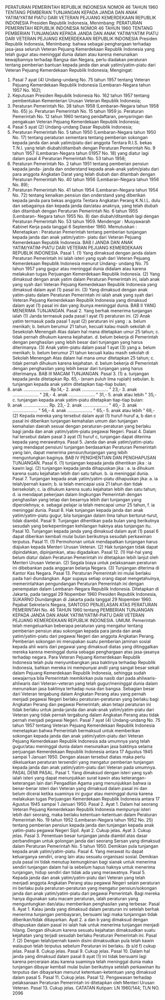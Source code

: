 PERATURAN PEMERINTAH REPUBLIK INDONESIA NOMOR 46 TAHUN 1960 TENTANG PEMBERIAN TUNJANGAN KEPADA JANDA DAN ANAK YATIM/YATIM PIATU DARI VETERAN PEJUANG KEMERDEKAAN REPUBLIK INDONESIA Presiden Republik Indonesia, Menimbang: PERATURAN PEMERINTAH REPUBLIK INDONESIA NOMOR 46 TAHUN 1960 TENTANG PEMBERIAN TUNJANGAN KEPADA JANDA DAN ANAK YATIM/YATIM PIATU DARI VETERAN PEJUANG KEMERDEKAAN REPUBLIK INDONESIA Presiden Republik Indonesia, Menimbang: bahwa sebagai penghargaan terhadap jasa-jasa seluruh Veteran Pejuang Kemerdekaan Republik Indonesia yang telah gugur atau meninggal dunia dalam atau karena menunaikan kewajibannya terhadap Bangsa dan Negara, perlu diadakan peraturan tentang pemberian bantuan kepada janda dan anak yatim/yatim-piatu dari Veteran Pejuang Kemerdekaan Republik Indonesia;
Mengingat:

1. Pasal 7 ayat (4) Undang-undang No. 75 tahun 1957 tentang Veteran Pejuang Kemerdekaan Republik Indonesia (Lembaran-Negara tahun 1957 No. 162);
2. Keputusan Presiden Republik Indonesia No. 162 tahun 1957 tentang pembentukan Kementerian Urusan Veteran Republik Indonesia;
3. Peraturan Pemerintah No. 38 tahun 1958 (Lembaran-Negara tahun 1958 No. 65) jo. Peraturan Pemerintah No. 15 tahun 1959 jo. Peraturan Pemerintah No. 12 tahun 1960 tentang pendaftaran, penyaringan dan pengakuan Veteran Pejuang Kemerdekaan Republik Indonesia;
4. Pasal 5 ayat (2) Undang-undang Dasar Republik Indonesia;
5. Peraturan Pemerintah No. 5 tahun 1950 (Lembaran-Negara tahun 1950 No. 17) tentang peraturan sementara tentang pemberian sokongan kepada janda dan anak yatim/piatu dari anggota Tentara R.I.S. bekas T.N.I. yang telah diubah/ditambah dengan Peraturan Pemerintah No. 9 tahun 1957 (Lembaran-Negara tahun 01957 No. 18) yang diatur lagi dalam pasal 4 Peraturan Pemerintah No. 53 tahun 1958;
6. Peraturan Pemerintah No. 2 tahun 1951 tentang pemberian pensiun kepada janda- janda dan onderstand kepada anak-anak yatim/piatu dari para anggota Angkatan Darat yang telah diubah dan ditambah dengan Peraturan Pemerintah No. 40 tahun 1956 (Lembaran-Negara tahun 1956 No. 89);
7. Peraturan Pemerintah No. 41 tahun 1954 (Lembaran-Negara tahun 1954 No. 72) tentang kenaikan pensiun dan onderstand yang diberikan kepada janda para bekas anggota Tentara Angkatan Perang K.N.I.L. dulu dan sebagainya dan kepada janda dan/atau anaknya, yang telah diubah dan ditambah dengan Peraturan Pemerintah No. 6 tahun 1955 (Lembaran- Negara tahun 1955 No. 8) dan diubah/ditambah lagi dengan Peraturan Pemerintah No. 53 tahun 1959. Mendengar : Musyawarah Kabinet Kerja pada tanggal 6 September 1960. Memutuskan : Menetapkan : Peraturan Pemerintah tentang pemberian tunjangan kepada janda dan anak yatim/yatim- piatu dari Veteran Pejuang Kemerdekaan Republik Indonesia. BAB I JANDA DAN ANAK YATIM/YATIM-PIATU DARI VETERAN PEJUANG KEMERDEKAAN REPUBLIK INDONESIA. Pasal 1. (1) Yang dimaksud dengan janda dalam Peraturan Pemerintah ini ialah isteri yang syah dari Veteran Pejuang Kemerdekaan Republik Indonesia menurut Undang- undang No. 75 tahun 1957 yang gugur atau meninggal dunia didalam atau karena melakukan tugas Perjuangan Kemerdekaan Republik Indonesia. (2) Yang dimaksud dengan anak yatim dalam Peraturan Pemerintah ini, ialah anak yang syah dari Veteran Pejuang Kemerdekaan Republik Indonesia yang dimaksud dalam ayat (1) pasal ini. (3) Yang dimaksud dengan anak yatim-piatu dalam Peraturan Pemerintah ini ialah anak yang syah dari Veteran Pejuang Kemerdekaan Republik Indonesia yang dimaksud dalam ayat (1) pasal ini dan yang ibunya meninggal dunia. BAB II YANG MENERIMA TUNJANGAN. Pasal 2. Yang berhak menerima tunjangan ialah (1) Janda termasuk pada pasal I ayat (1) peraturan ini. (2) Anak yatim termasuk pada pasal 1 ayat (2) peraturan ini yang :
a. belum menikah;
b. belum berumur 21 tahun, kecuali kalau masih sekolah di Sesekolah Menengah Atas dalam hal mana ditetapkan umur 25 tahun;
c. tidak pernah dihukum karena kejahatan. d. belum bekerja di Pemerintah dengan penghasilan yang lebih besar dari tunjangan yang harus diterimanya. (3) Anak yatim-piatu dalam pasal 1 ayat (3) yang a. belum menikah;
b. belum berumur 21 tahun kecuali kalau masih sekolah di Sekolah Menengah Atas dalam hal mana umur ditetapkan 25 tahun;
c. tidak pernah dihukum karena kejahatan. d. belum bekerja di Pemerintah dengan penghasilan yang lebih besar dari tunjangan yang harus diterimanya. BAB III MACAM TUNJANGAN. Pasal 3.
(1) a. tunjangan kepada janda ditetapkan Rp. 65,- (enam puluh lima rupiah) sebulan. b. tunjangan kepada anak yatim ditetapkan tiap-tiap bulan;
1. anak ..................... Rp.14,- 2. anak ..................... " 23,- 3. anak ..................... " 28,- 4. anak ..................... " 31,- 5. anak atau lebih " 35,- c. tunjangan kepada anak yatim-piatu ditetapkan tiap-tiap bulan:
1. anak .................... Rp. 23,- 2. anak .................... " 40,- 3. anak .................... " 56,- 4. anak .................... " 65,- 5. anak atau lebih " 68,- (2) Kepada mereka yang tersebut dalam ayat (1) huruf-huruf a, b dan c pasal ini diberikan tunjangan kemahalan umum dan tunjangan kemahalan daerah sesuai dengan peraturan-peraturan yang berlaku bagi janda dan anak yatim/yatim-piatu pegawai Negeri. Pasal 4. Dalam hal tersebut dalam pasal 3 ayat (1) huruf c, tunjangan dapat diterima kepada yang merawatnya. Pasal 5. Janda dan anak yatim/yatim-piatu yang mendapat pensiun/ tunjangan berdasarkan Peraturan Pemerintah yang lain, dapat menerima pensiun/tunjangan yang lebih menguntungkan baginya. BAB IV PENGHENTIAN DAN PENGHAPUSAN TUNJANGAN. Pasal 6. (1) tunjangan kepada janda dihentikan jika : ia kawin lagi. (2) tunjangan kepada janda dihapuskan jika :
a. ia dihukum karena suatu kejahatan lebih dari satu tahun. b. ia meninggal dunia. Pasal 7. Tunjangan kepada anak yatim/yatim-piatu dihapuskan jika:
a. ia telah/pernah kawin;
b. ia telah mencapai usia 21 tahun dan tidak bersekolah;
c. ia dihukum karena suatu kejahatan lebih dan satu tahun;
d. ia mendapat pekerjaan dalam lingkungan Pemerintah dengan penghasilan yang tetap dan besarnya lebih dari tunjangan yang diperolehnya;
e. sebagai pelajar ia telah mencapai umur 25 tahun, f. ia meninggal dunia. Pasal 8. Hak tunjangan kepada janda dan anak yatim/yatim-piatu gugur, bila tunjangan dalam lima tahun berturut-turut, tidak diambil. Pasal 9. Tunjangan dihentikan pada bulan yang berikutnya sesudah yang berkepentingan kehilangan haknya atas tunjangan itu. Pasal 10. Tunjangan kepada janda yang dimaksud dalam ayat (1) pasal 6 dapat diberikan kembali mulai bulan berikutnya sesudah perkawinan terputus. Pasal 11. (1) Permohonan untuk mendapatkan tunjangan harus diajukan kepada Menteri Urusan Veteran. (2) Hak tunjangan tidak dapat dipindahkan, dipinjamkan, atau digadaikan. Pasal 12. (1) Hal-hal yang belum diatur dalam Peraturan Pemerintah ini ditetapkan lebih lanjut oleh Menteri Urusan Veteran. (2) Segala biaya untuk pelaksanaan peraturan ini dibebankan pada anggaran belanja Negara. (3) Tunjangan diterima di Kantor Kas Negara. Pasal 13. Peraturan Pemerintah ini mulai berlaku pada hari diundangkan. Agar supaya setiap orang dapat mengetahuinya, memerintahkan pengundangan Peraturan Pemerintah ini dengan penempatan dalam Lembaran-Negara Republik Indonesia. Ditetapkan di Jakarta, pada tanggal 29 Nopember 1960 Presiden Republik Indonesia, SUKARNO Diundangkan di Jakarta pada tanggal 29 Nopember 1960. Pejabat Sekretaris Negara, SANTOSO PENJELASAN ATAS PERATURAN PEMERINTAH No. 46 TAHUN 1960 tentang PEMBERIAN TUNJANGAN KEPADA JANDA DAN ANAK YATIM/YATIM-PIATU DARI VETERAN PEJUANG KEMERDEKAAN REPUBLIK INDONESIA. UMUM. Pemerintah telah mengeluarkan beberapa peraturan yang mengatur tentang pemberian pensiun atau sokongan kepada para janda dan anak yatim/yatim-piatu dari pegawai Negeri dan anggota Angkatan Perang. Pemberian sokongan ini merupakan suatu pemberian jaminan sosial kepada ahli waris dari pegawai yang dimaksud diatas yang ditinggalkan mereka karena meninggal dunia sebagai penghargaan atas jasa-jasanya terhadap negara. Para Veteran Pejuang Kemerdekaan Republik Indonesia telah pula menyumbangkan jasa baktinya terhadap Republik Indonesia, bahkan mereka ini mempunyai andil yang sangat besar sekali dalam Pejuang Kemerdekaan Republik Indonesia, sehingga sudah sewajarnya bila Pemerintah memikirkan pula nasib dari pada ahliwaris-ahliwaris dari Veteran-veteran yang telah gugur/meninggal dunia dalam menunaikan jasa baktinya terhadap nusa dan bangsa. Sebagian besar dari Veteran tergabung dalam Angkatan Perang atau yang pernah menjadi pegawai Negeri berlaku peraturan-peraturan yang berlaku bagi Angkatan Perang dan pegawai Pemerintah; akan tetapi peraturan ini tidak berlaku untuk janda-janda dan anak-anak yatim/yatim-piatu dari Veteran yang tidak pernah tergabung dalam Angkatan Perang atau tidak pernah menjadi pegawai Negeri. Pasal 7 ayat (4) Undang-undang No. 75 tahun 1957 tentang Veteran Pejuang Kemerdekaan Republik Indonesia menetapkan bahwa Pemerintah bermaksud untuk memberikan sokongan kepada janda dan anak yatim/yatim-piatu dari Veteran Pejuang Kemerdekaan Republik Indonesia ada umumnya yang telah gugur/atau meninggal dunia dalam menunaikan jasa baktinya selama perjuangan Kemerdekaan Republik Indonesia antara 17 Agustus 1945 sampai 1 Januari 1950. Dengan alasan tersebut diatas maka perlu dikeluarkan peraturan tersendiri yang mengatur pemberian tunjangan kepada janda dan anak yatim/yatim-piatu dari Veteran pada umumnya. PASAL DEMI PASAL. Pasal 1. Yang dimaksud dengan isteri yang syah ialah isteri yang dapat menunjukkan surat kawin atau keterangan-keterangan lain dari Pengadilan Agama yang menunjukkan bahwa ia benar-benar isteri dari Veteran yang dimaksud dalam pasal ini dan belum dicerai ketika suaminya ini gugur atau meninggal dunia karena melakukan tugas Perjuangan Kemerdekaan Republik Indonesia antara 17 Agustus 1945 sampai 1 Januari 1950. Pasal 2. Ayat 1. Dalam hal seorang Veteran Pejuang Kemerdekaan Republik Indonesia mempunyai isteri lebih dari seorang, maka berlaku ketentuan-ketentuan dalam Peraturan Pemerintah No. 19 tahun 1952 (Lembaran-Negara tahun 1952 No. 25) tentang pemberian pensiun kepada janda dan tunjangan kepada anak yatim-piatu pegawai Negeri Sipil. Ayat 2. Cukup jelas. Ayat 3. Cukup jelas. Pasal 3. Penentuan besar tunjangan janda diambil atas dasar perbandingan untuk golongan janda dari seorang Sersan yang dimaksud dalam Peraturan Pemerintah No. 5 tahun 1950. Demikian pula tunjangan kepada anak yatim/yatim-piatu. Pasal 4. Yang merawat itu dapat keluarganya sendiri, orang lain atau sesuatu organisasi sosial. Demikian pula pasal ini tidak menutup kemungkinan bagi sianak untuk menerima sendiri tunjangan dalam hal ia sebelum hapus haknya untuk menerima tunjangan, hidup sendiri dan tidak ada yang merawatnya. Pasal 5. Kepada janda dan anak yatim/yatim-piatu dari Veteran yang telah menjadi anggota Angkatan Perang atau pegawai Negeri selain peraturan ini berlaku pula peraturan-peraturan yang mengatur pensiun/sokongan janda dan anak yatim/yatim-piatu dari pegawai Pemerintah. Bagi mereka hanya digunakan satu macam peraturan, ialah peraturan yang menguntungkan dan/atau memberikan penghasilan yang terbesar. Pasal 6. Ayat 1. Kalau janda yang dimaksud dalam peraturan ini setelah berhak menerima tunjangan pembayaran, bersuami lagi maka tunjanngan tidak diberikan/tidak dibayarkan. Ayat 2. a dan b yang dimaksud dengan dihapuskan dalam pasal ini ialah hak untuk menerima tunjangan menjadi hilang. Dengan dihukum karena sesuatu kejahatan dimaksudkan suatu kejahatan yang terjadi sesudah berlaku Peraturan Pemerintah ini. Pasal 7. (2) Dengan telah/pernah kawin disini dimaksudkan pula telah kawin walaupun telah terputus sebelum Peraturan ini berlaku. (b s/d f) cukup jelas. Pasal 8. Cukup jelas. Pasal 9. Cukup jelas. Pasal 10. Dalam hal janda yang dimaksud dalam pasal 6 ayat (1) ini tidak bersuami lagi karena perceraian atau karena suaminya telah meninggal dunia maka tunjangan dibayar kembali mulai bulan berikutnya setelah perkawinan itu terputus dan dibayarkan menurut ketentuan-ketentuan yang dimaksud dalam pasal 5. Pasal 11. Cukup jelas. Pasal 12. Pengawasan terhadap pelaksanaan Peraturan Pemerintah ini ditetapkan oleh Menteri Urusan Veteran. Pasal 13. Cukup jelas. CATATAN Kutipan: LN 1960/144; TLN NO. 2096